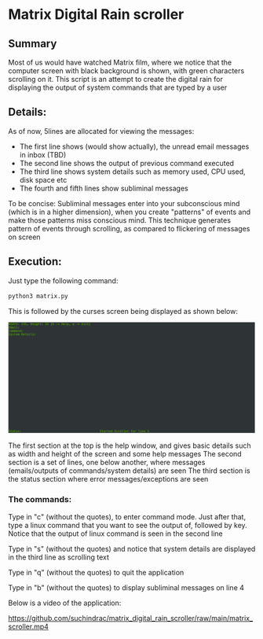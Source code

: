 # Matrix Digital Rain scroller

## Summary

Most of us would have watched Matrix film, where we notice that the computer screen with black background is shown, with green 
 characters scrolling on it. This script is an attempt to create the digital rain for displaying the output of system commands
 that are typed by a user

## Details:

As of now, 5lines are allocated for viewing the messages:
  * The first line shows (would show actually), the unread email messages in inbox (TBD)
  * The second line shows the output of previous command executed
  * The third line shows system details such as memory used, CPU used, disk space etc
  * The fourth and fifth lines show subliminal messages

To be concise: Subliminal messages enter into your subconscious mind (which is in a higher dimension), when you create "patterns" of events and make those patterns miss conscious mind. This technique generates pattern of events through scrolling, as compared to flickering of messages on screen

## Execution:

Just type the following command:

```python
python3 matrix.py
```

This is followed by the curses screen being displayed as shown below:

![alt text](https://github.com/suchindrac/matrix_digital_rain_scroller/raw/main/matrix_screen.png "Initial Screen")

The first section at the top is the help window, and gives basic details such as width and height of the screen and some help messages
The second section is a set of lines, one below another, where messages (emails/outputs of commands/system details) are seen
The third section is the status section where error messages/exceptions are seen

### The commands:

Type in "c" (without the quotes), to enter command mode. Just after that, type a linux command that you want to see the output of, 
 followed by <RETURN> key. Notice that the output of linux command is seen in the second line

Type in "s" (without the quotes) and notice that system details are displayed in the third line as scrolling text

Type in "q" (without the quotes) to quit the application

Type in "b" (without the quotes) to display subliminal messages on line 4

Below is a video of the application:

https://github.com/suchindrac/matrix_digital_rain_scroller/raw/main/matrix_scroller.mp4
